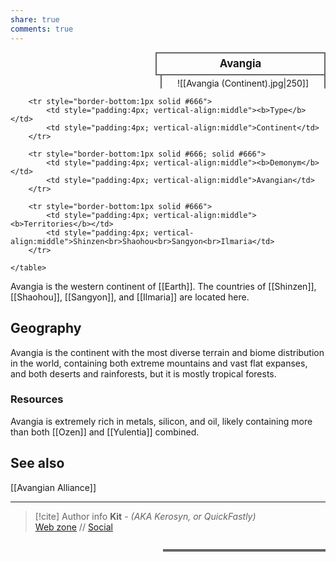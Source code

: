 ```yaml
---
share: true
comments: true
---
```

<div>
  <span style="float:right; width:260px; margin-left:14px; border:2px solid #666; line-height:1.5; font-size:larger; font-weight:bold; text-align:center; padding:4px">Avangia</span>
  </div>

  <span style="float:right; clear:right; width:260px; margin-left:14px; border-left:2px solid #666; border-right:2px solid #666; border-collapse:collapse; text-align:center; padding-top:4px">![[Avangia (Continent).jpg|250]]</span>

  <div class="" style="float:right; clear:right">
    <table class="" style="float:right; clear:right; width:260px; margin-left:14px; margin-bottom:7px; border:2px solid #666; border-collapse:collapse; line-height:1.5; font-size:small">
	
		<tr style="border-bottom:1px solid #666">
			<td style="padding:4px; vertical-align:middle"><b>Type</b></td>
			<td style="padding:4px; vertical-align:middle">Continent</td>
		</tr>
  
		<tr style="border-bottom:1px solid #666; solid #666">
			<td style="padding:4px; vertical-align:middle"><b>Demonym</b></td>
			<td style="padding:4px; vertical-align:middle">Avangian</td>
		</tr>
	
		<tr style="border-bottom:1px solid #666">
			<td style="padding:4px; vertical-align:middle"><b>Territories</b></td>
			<td style="padding:4px; vertical-align:middle">Shinzen<br>Shaohou<br>Sangyon<br>Ilmaria</td>
		</tr>
	
    </table>
  </div>

Avangia is the western continent of [[Earth]]. The countries of [[Shinzen]], [[Shaohou]], [[Sangyon]], and [[Ilmaria]] are located here.

## Geography

Avangia is the continent with the most diverse terrain and biome distribution in the world, containing both extreme mountains and vast flat expanses, and both deserts and rainforests, but it is mostly tropical forests.

### Resources

Avangia is extremely rich in metals, silicon, and oil, likely containing more than both [[Ozen]] and [[Yulentia]] combined.

## See also

[[Avangian Alliance]]

-----
> [!cite] Author info
> **Kit** - *(AKA Kerosyn, or QuickFastly)*\
> [Web zone](https://kerosyn.link) // [Social](https://m.tripulse.link/@kit)